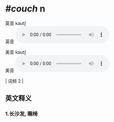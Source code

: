 # ***\#couch*** n
英音 kaʊtʃ  
英音
<audio src="./media/couch1.aac" controls="controls"></audio>

美音 kaʊtʃ  
美音
<audio src="./media/couch2.aac" controls="controls"></audio>



| 词频 2 |  

英文释义
---
### 1.**长沙发, 睡椅**  


